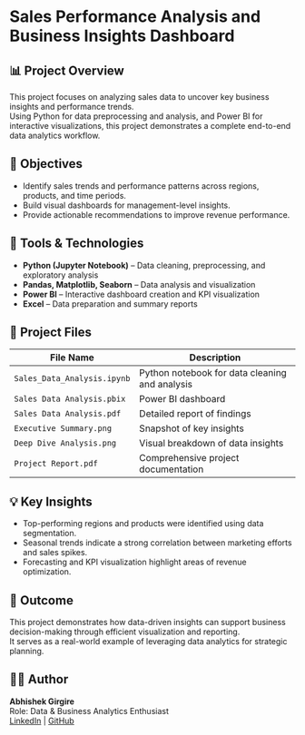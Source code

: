 # Sales Performance Analysis and Business Insights Dashboard

## 📊 Project Overview
This project focuses on analyzing sales data to uncover key business insights and performance trends.  
Using Python for data preprocessing and analysis, and Power BI for interactive visualizations, this project demonstrates a complete end-to-end data analytics workflow.

## 🎯 Objectives
- Identify sales trends and performance patterns across regions, products, and time periods.  
- Build visual dashboards for management-level insights.  
- Provide actionable recommendations to improve revenue performance.

## 🧠 Tools & Technologies
- **Python (Jupyter Notebook)** – Data cleaning, preprocessing, and exploratory analysis  
- **Pandas, Matplotlib, Seaborn** – Data analysis and visualization  
- **Power BI** – Interactive dashboard creation and KPI visualization  
- **Excel** – Data preparation and summary reports  

## 📂 Project Files
| File Name | Description |
|------------|-------------|
| `Sales_Data_Analysis.ipynb` | Python notebook for data cleaning and analysis |
| `Sales Data Analysis.pbix` | Power BI dashboard |
| `Sales Data Analysis.pdf` | Detailed report of findings |
| `Executive Summary.png` | Snapshot of key insights |
| `Deep Dive Analysis.png` | Visual breakdown of data insights |
| `Project Report.pdf` | Comprehensive project documentation |

## 💡 Key Insights
- Top-performing regions and products were identified using data segmentation.  
- Seasonal trends indicate a strong correlation between marketing efforts and sales spikes.  
- Forecasting and KPI visualization highlight areas of revenue optimization.

## 🚀 Outcome
This project demonstrates how data-driven insights can support business decision-making through efficient visualization and reporting.  
It serves as a real-world example of leveraging data analytics for strategic planning.

## 🧑‍💻 Author
**Abhishek Girgire**  
Role: Data & Business Analytics Enthusiast  
[LinkedIn](https://www.linkedin.com/in/abhishek-r-girgire-370761280/) | [GitHub](https://github.com/abhishek-RG)
